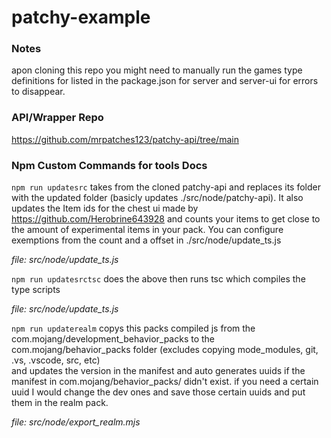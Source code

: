 # patchy-example

### Notes

apon cloning this repo you might need to manually run the games type definitions for listed in the package.json for server and server-ui for errors to disappear.

### API/Wrapper Repo

https://github.com/mrpatches123/patchy-api/tree/main

### Npm Custom Commands for tools Docs

```npm run updatesrc```
takes from the cloned patchy-api and replaces its folder with the updated folder (basicly updates ./src/node/patchy-api). It also updates the Item ids for the chest ui made by https://github.com/Herobrine643928 
and counts your items to get close to the amount of experimental items in your pack. You can configure exemptions from the count and a offset in ./src/node/update_ts.js

_file: src/node/update_ts.js_

```npm run updatesrctsc```
does the above then runs tsc which compiles the type scripts

_file: src/node/update_ts.js_
 
```npm run updaterealm```
copys this packs compiled js from the com.mojang/development_behavior_packs to the com.mojang/behavior_packs folder (excludes copying mode_modules, git, .vs, .vscode, src,  etc)  
and updates the version in the manifest and auto generates uuids if the manifest in com.mojang/behavior_packs/<pack> didn't exist. 
if you need a certain uuid I would change the dev ones and save those certain uuids and put them in the realm pack.

_file: src/node/export_realm.mjs_


